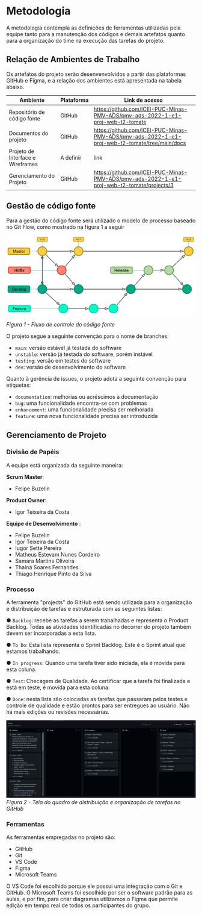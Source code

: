 
# Metodologia

A metodologia contempla as definições de ferramentas utilizadas pela equipe tanto para a manutenção dos códigos e demais artefatos quanto para a organização do time na execução das tarefas do projeto.


## Relação de Ambientes de Trabalho
Os artefatos do projeto serão desenvenvolvidos a partir das plataformas GitHub e Figma, e a relação dos ambientes está apresentada na tabela abaixo.

|Ambiente     | Plataforma  |Link de acesso |
|-------|-------------------------|----|
| Repositório de código fonte | GitHub | https://github.com/ICEI-PUC-Minas-PMV-ADS/pmv-ads-2022-1-e1-proj-web-t2-tomate | 
| Documentos do projeto | GitHub | https://github.com/ICEI-PUC-Minas-PMV-ADS/pmv-ads-2022-1-e1-proj-web-t2-tomate/tree/main/docs |
| Projeto de Interface e  Wireframes | A definir | link | 
| Gerenciamento do Projeto | GitHub |  https://github.com/ICEI-PUC-Minas-PMV-ADS/pmv-ads-2022-1-e1-proj-web-t2-tomate/projects/3|



## Gestão de código fonte

Para a gestão do código fonte será utilizado o modelo de processo baseado no Git Flow, como mostrado na figura 1 a seguir

![alt text](https://github.com/ICEI-PUC-Minas-PMV-ADS/pmv-ads-2022-1-e1-proj-web-t2-tomate/blob/main/docs/img/gitFlow.png)
   
   *Figura 1 - Fluxo de controle do código fonte*
   

O projeto segue a seguinte convenção para o nome de branches:

- `main`: versão estável já testada do software
- `unstable`: versão já testada do software, porém instável
- `testing`: versão em testes do software
- `dev`: versão de desenvolvimento do software

Quanto à gerência de issues, o projeto adota a seguinte convenção para
etiquetas:

- `documentation`: melhorias ou acréscimos à documentação
- `bug`: uma funcionalidade encontra-se com problemas
- `enhancement`: uma funcionalidade precisa ser melhorada
- `feature`: uma nova funcionalidade precisa ser introduzida


## Gerenciamento de Projeto

### Divisão de Papéis

A equipe está organizada da seguinte maneira:

**Scrum Master**:

- Felipe Buzelin

**Product Owner**:

- Igor Teixeira da Costa

**Equipe de Desenvolvimento** :

- Felipe Buzelin
- Igor Teixeira da Costa
- Iugor Sette Pereira
- Matheus Estevam Nunes Cordeiro
- Samara Martins Oliveira
- Thainá Soares Fernandes
- Thiago Henrique Pinto da Silva

### Processo

A ferramenta "projects" do GitHub está sendo utilizada para a organização e distribuição de tarefas e estruturada com as seguintes listas:

● `Backlog`: recebe as tarefas a serem trabalhadas e representa o Product Backlog. Todas as atividades identificadas no decorrer do projeto também devem ser incorporadas a esta lista.

● `To Do`: Esta lista representa o Sprint Backlog. Este é o Sprint atual que estamos trabalhando.

● `In progress`: Quando uma tarefa tiver sido iniciada, ela é movida para esta coluna.

● `Test`: Checagem de Qualidade. Ao certificar que a tarefa foi finalizada e está em teste, é movida para esta coluna.

● `Done`: nesta lista são colocadas as tarefas que passaram pelos testes e controle de qualidade e estão prontos para ser entregues ao usuário. Não há mais edições ou revisões necessárias.

![alt text](https://github.com/ICEI-PUC-Minas-PMV-ADS/pmv-ads-2022-1-e1-proj-web-t2-tomate/blob/main/docs/img/plano%20de%20sprints.PNG)
*Figura 2 - Tela do quadro de distribuição e organização de tarefas no GitHub*



### Ferramentas

As ferramentas empregadas no projeto são:

- GitHub
- Git
- VS Code
- Figma
- Microsoft Teams

O VS Code foi escolhido porque ele possui uma integração com o
Git e GitHub. O Microsoft Teams foi escolhido por ser o software padrão para as aulas, e por fim, para criar
diagramas utilizamos o Figma que permite edição em tempo real de todos os participantes do grupo.